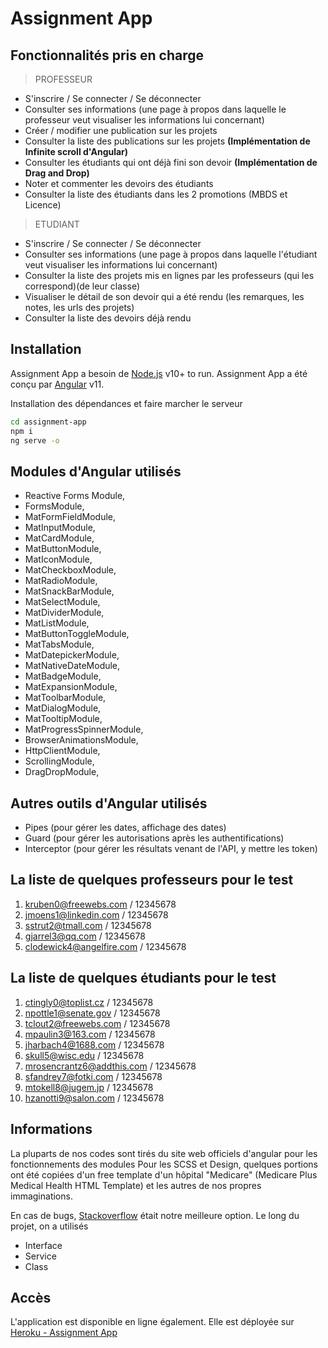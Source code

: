 # Assignment App

## Fonctionnalités pris en charge
> PROFESSEUR
- S'inscrire / Se connecter / Se déconnecter
- Consulter ses informations (une page à propos dans laquelle le professeur veut visualiser les informations lui concernant)
- Créer / modifier une publication sur les projets 
- Consulter la liste des publications sur les projets **(Implémentation de Infinite scroll d'Angular)**
- Consulter les étudiants qui ont déjà fini son devoir **(Implémentation de Drag and Drop)**
- Noter et commenter les devoirs des étudiants 
- Consulter la liste des étudiants dans les 2 promotions (MBDS et Licence)

> ETUDIANT
- S'inscrire / Se connecter / Se déconnecter
- Consulter ses informations (une page à propos dans laquelle l'étudiant veut visualiser les informations lui concernant)
- Consulter la liste des projets mis en lignes par les professeurs (qui les correspond)(de leur classe)
- Visualiser le détail de son devoir qui a été rendu (les remarques, les notes, les urls des projets)
- Consulter la liste des devoirs déjà rendu 


## Installation

Assignment App a besoin de [Node.js](https://nodejs.org/) v10+ to run.
Assignment App a été conçu par [Angular](https://angular.io/guide/setup-local/) v11.

Installation des dépendances et faire marcher le serveur

```sh
cd assignment-app
npm i
ng serve -o
```

## Modules d'Angular utilisés
- Reactive Forms Module, 
- FormsModule,
- MatFormFieldModule, 
- MatInputModule,
- MatCardModule,
- MatButtonModule,
- MatIconModule,
- MatCheckboxModule,
- MatRadioModule,
- MatSnackBarModule,
- MatSelectModule,
- MatDividerModule,
- MatListModule,
- MatButtonToggleModule,
- MatTabsModule,
- MatDatepickerModule,
- MatNativeDateModule,
- MatBadgeModule,
- MatExpansionModule,
- MatToolbarModule,
- MatDialogModule,
- MatTooltipModule,
- MatProgressSpinnerModule,
- BrowserAnimationsModule,
- HttpClientModule,
- ScrollingModule,
- DragDropModule,

## Autres outils d'Angular utilisés
- Pipes (pour gérer les dates, affichage des dates)
- Guard (pour gérer les autorisations après les authentifications)
- Interceptor (pour gérer les résultats venant de l'API, y mettre les token)

## La liste de quelques professeurs pour le test
1) kruben0@freewebs.com / 12345678
2) jmoens1@linkedin.com /  12345678
3) sstrut2@tmall.com /  12345678
4) gjarrel3@qq.com /  12345678
5) clodewick4@angelfire.com /  12345678

## La liste de quelques étudiants pour le test 
1) ctingly0@toplist.cz / 12345678
2) npottle1@senate.gov / 12345678
3) tclout2@freewebs.com / 12345678
4) mpaulin3@163.com / 12345678
5) jharbach4@1688.com / 12345678
6) skull5@wisc.edu / 12345678
7) mrosencrantz6@addthis.com / 12345678
8) sfandrey7@fotki.com / 12345678
9) mtokell8@jugem.jp / 12345678
10) hzanotti9@salon.com / 12345678

## Informations
La pluparts de nos codes sont tirés du site web officiels d'angular pour les fonctionnements des modules
Pour les SCSS et Design, quelques portions ont été copiées d'un free template d'un hôpital "Medicare" (Medicare Plus Medical Health HTML Template) et les autres de nos propres immaginations. 

En cas de bugs, [Stackoverflow](https://stackoverflow.com/)  était notre meilleure option. 
Le long du projet, on a utilisés 
- Interface
- Service
- Class

## Accès
L'application est disponible en ligne également. Elle est déployée sur [Heroku - Assignment App](https://assignment-frontend01.herokuapp.com/)

